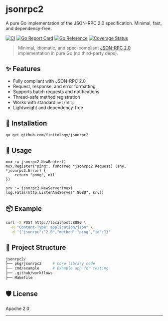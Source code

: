 # jsonrpc2

A pure Go implementation of the JSON-RPC 2.0 specification. Minimal, fast, and dependency-free.

[![CI](https://github.com/finitology/jsonrpc2/actions/workflows/ci.yml/badge.svg)](https://github.com/finitology/jsonrpc2/actions/workflows/ci.yml)
[![Go Report Card](https://goreportcard.com/badge/github.com/finitology/jsonrpc2)](https://goreportcard.com/report/github.com/finitology/jsonrpc2)
[![Go Reference](https://pkg.go.dev/badge/github.com/finitology/jsonrpc2.svg)](https://pkg.go.dev/github.com/finitology/jsonrpc2)
[![Coverage Status](https://coveralls.io/repos/github/finitology/jsonrpc2/badge.svg?branch=main)](https://coveralls.io/github/finitology/jsonrpc2?branch=main)

> Minimal, idiomatic, and spec-compliant [JSON-RPC 2.0](https://www.jsonrpc.org/specification) implementation in pure Go (no third-party deps).

## ✨ Features

- Fully compliant with JSON-RPC 2.0
- Request, response, and error formatting
- Supports batch requests and notifications
- Thread-safe method registration
- Works with standard `net/http`
- Lightweight and dependency-free

## 🚀 Installation

```bash
go get github.com/finitology/jsonrpc2
```

## 🔧 Usage
```
mux := jsonrpc2.NewRouter()
mux.Register("ping", func(req *jsonrpc2.Request) (any, *jsonrpc2.Error) {
    return "pong", nil
})

srv := jsonrpc2.NewServer(mux)
log.Fatal(http.ListenAndServe(":8080", srv))
```

## 📦 Example
```bash
curl -X POST http://localhost:8080 \
  -H "Content-Type: application/json" \
  -d '{"jsonrpc":"2.0","method":"ping","id":1}'

```

## 📂 Project Structure

```bash
jsonrpc2/
├── pkg/jsonrpc2     # Core library code
├── cmd/example      # Example app for testing
├── .github/workflows
├── Makefile

```

## 🛡 License
Apache 2.0

---

